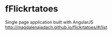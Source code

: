 # fFlickrtatoes
Single page application built with AngularJS http://magdalenajadach.github.io/flickrtatoes/#/list 
